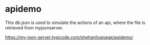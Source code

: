 # apidemo
This db.json is used to simulate the actions of an api, where the file is retrieved from myjsonserver.

https://my-json-server.typicode.com/shehanliyanage/apidemo/
